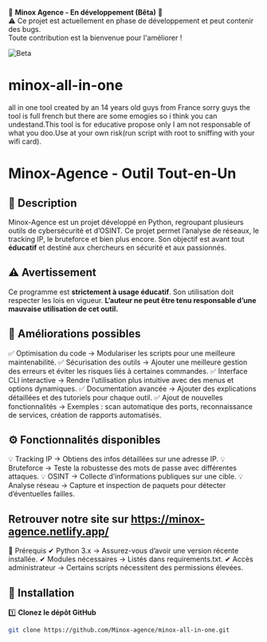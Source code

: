 🚀 **Minox Agence - En développement (Bêta)** 🚀  
⚠ Ce projet est actuellement en phase de développement et peut contenir des bugs.  
Toute contribution est la bienvenue pour l'améliorer !  

![Beta](https://img.shields.io/badge/status-beta-orange)


# minox-all-in-one
all in one tool created by an 14 years old guys from France sorry guys the tool is full french but there are some emogies so i think you can undestand.This tool is for educative propose only I am not responsable of what you doo.Use at your own risk(run script with root to sniffing with your wifi card).

# Minox-Agence - Outil Tout-en-Un  

## 📌 Description  
Minox-Agence est un projet développé en Python, regroupant plusieurs outils de cybersécurité et d’OSINT. Ce projet permet l’analyse de réseaux, le tracking IP, le bruteforce et bien plus encore. Son objectif est avant tout **éducatif** et destiné aux chercheurs en sécurité et aux passionnés.  

## ⚠️ Avertissement  
Ce programme est **strictement à usage éducatif**. Son utilisation doit respecter les lois en vigueur. **L’auteur ne peut être tenu responsable d’une mauvaise utilisation de cet outil.**  

## 🚀 Améliorations possibles

✅ Optimisation du code → Modulariser les scripts pour une meilleure maintenabilité. ✅ Sécurisation des outils → Ajouter une meilleure gestion des erreurs et éviter les risques liés à certaines commandes. ✅ Interface CLI interactive → Rendre l’utilisation plus intuitive avec des menus et options dynamiques. ✅ Documentation avancée → Ajouter des explications détaillées et des tutoriels pour chaque outil. ✅ Ajout de nouvelles fonctionnalités → Exemples : scan automatique des ports, reconnaissance de services, création de rapports automatisés.

## ⚙️ Fonctionnalités disponibles

💡 Tracking IP → Obtiens des infos détaillées sur une adresse IP. 💡 Bruteforce → Teste la robustesse des mots de passe avec différentes attaques. 💡 OSINT → Collecte d’informations publiques sur une cible. 💡 Analyse réseau → Capture et inspection de paquets pour détecter d’éventuelles failles.

## Retrouver notre site sur https://minox-agence.netlify.app/

📂 Prérequis
✔ Python 3.x → Assurez-vous d’avoir une version récente installée. ✔ Modules nécessaires → Listés dans requirements.txt. ✔ Accès administrateur → Certains scripts nécessitent des permissions élevées.

## 🚀 Installation  
1️⃣ **Clonez le dépôt GitHub**  
```bash
git clone https://github.com/Minox-agence/minox-all-in-one.git

